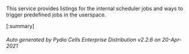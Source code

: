 






This service provides listings for the internal scheduler jobs and ways to trigger predefined jobs in the userspace.

[:summary]

###### Auto generated by Pydio Cells Enterprise Distribution v2.2.6 on 20-Apr-2021

